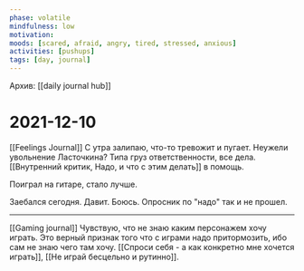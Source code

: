 ```yaml
---
phase: volatile
mindfulness: low
motivation: 
moods: [scared, afraid, angry, tired, stressed, anxious]
activities: [pushups]
tags: [day, journal]
---
```

Архив: [[daily journal hub]]
# 2021-12-10
[[Feelings Journal]]
С утра залипаю, что-то тревожит и пугает. Неужели увольнение Ласточкина? Типа груз ответственности, все дела.
[[Внутренний критик, Надо, и что с этим делать]] в помощь.

Поиграл на гитаре, стало лучше.

Заебался сегодня. Давит. Боюсь. Опросник по "надо" так и не прошел.
***
[[Gaming journal]]
Чувствую, что не знаю каким персонажем хочу играть. Это верный признак того что с играми надо притормозить, ибо сам не знаю чего там хочу. [[Спроси себя - а как конкретно мне хочется играть]], [[Не играй бесцельно и рутинно]].